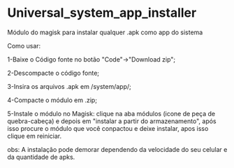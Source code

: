 # Universal_system_app_installer
Módulo do magisk para instalar qualquer .apk como app do sistema 

Como usar:

1-Baixe o Código fonte no botão "Code"->"Download zip";

2-Descompacte o código fonte;

3-Insira os arquivos .apk em /system/app/;

4-Compacte o módulo em .zip;

5-Instale o módulo no Magisk: clique na aba módulos (icone de peça de quebra-cabeça) e depois em "instalar a partir do armazenamento", após isso procure o módulo que você conpactou e deixe instalar, apos isso clique em reiniciar.

obs: A instalação pode demorar dependendo da velocidade do seu celular e da quantidade de apks.

